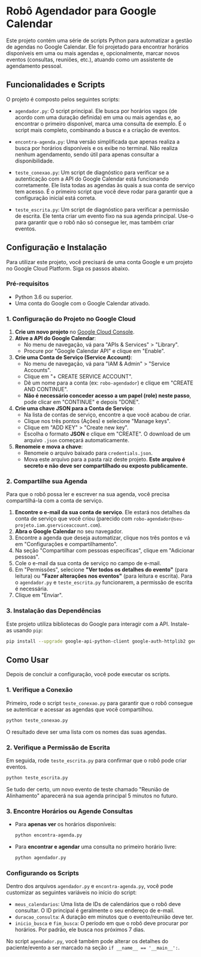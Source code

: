 # Robô Agendador para Google Calendar

Este projeto contém uma série de scripts Python para automatizar a gestão de agendas no Google Calendar. Ele foi projetado para encontrar horários disponíveis em uma ou mais agendas e, opcionalmente, marcar novos eventos (consultas, reuniões, etc.), atuando como um assistente de agendamento pessoal.

## Funcionalidades e Scripts

O projeto é composto pelos seguintes scripts:

-   `agendador.py`: O script principal. Ele busca por horários vagos (de acordo com uma duração definida) em uma ou mais agendas e, ao encontrar o primeiro disponível, marca uma consulta de exemplo. É o script mais completo, combinando a busca e a criação de eventos.

-   `encontra-agenda.py`: Uma versão simplificada que apenas realiza a busca por horários disponíveis e os exibe no terminal. Não realiza nenhum agendamento, sendo útil para apenas consultar a disponibilidade.

-   `teste_conexao.py`: Um script de diagnóstico para verificar se a autenticação com a API do Google Calendar está funcionando corretamente. Ele lista todas as agendas às quais a sua conta de serviço tem acesso. É o primeiro script que você deve rodar para garantir que a configuração inicial está correta.

-   `teste_escrita.py`: Um script de diagnóstico para verificar a permissão de escrita. Ele tenta criar um evento fixo na sua agenda principal. Use-o para garantir que o robô não só consegue ler, mas também criar eventos.

## Configuração e Instalação

Para utilizar este projeto, você precisará de uma conta Google e um projeto no Google Cloud Platform. Siga os passos abaixo.

### Pré-requisitos
- Python 3.6 ou superior.
- Uma conta do Google com o Google Calendar ativado.

### 1. Configuração do Projeto no Google Cloud

1.  **Crie um novo projeto** no [Google Cloud Console](https://console.cloud.google.com/).
2.  **Ative a API do Google Calendar**:
    - No menu de navegação, vá para "APIs & Services" > "Library".
    - Procure por "Google Calendar API" e clique em "Enable".
3.  **Crie uma Conta de Serviço (Service Account)**:
    - No menu de navegação, vá para "IAM & Admin" > "Service Accounts".
    - Clique em "+ CREATE SERVICE ACCOUNT".
    - Dê um nome para a conta (ex: `robo-agendador`) e clique em "CREATE AND CONTINUE".
    - **Não é necessário conceder acesso a um papel (role) neste passo**, pode clicar em "CONTINUE" e depois "DONE".
4.  **Crie uma chave JSON para a Conta de Serviço**:
    - Na lista de contas de serviço, encontre a que você acabou de criar.
    - Clique nos três pontos (Ações) e selecione "Manage keys".
    - Clique em "ADD KEY" > "Create new key".
    - Escolha o formato **JSON** e clique em "CREATE". O download de um arquivo `.json` começará automaticamente.
5.  **Renomeie e mova a chave**:
    - Renomeie o arquivo baixado para `credentials.json`.
    - Mova este arquivo para a pasta raiz deste projeto. **Este arquivo é secreto e não deve ser compartilhado ou exposto publicamente.**

### 2. Compartilhe sua Agenda

Para que o robô possa ler e escrever na sua agenda, você precisa compartilhá-la com a conta de serviço.

1.  **Encontre o e-mail da sua conta de serviço**. Ele estará nos detalhes da conta de serviço que você criou (parecido com `robo-agendador@seu-projeto.iam.gserviceaccount.com`).
2.  **Abra o Google Calendar** no seu navegador.
3.  Encontre a agenda que deseja automatizar, clique nos três pontos e vá em "Configurações e compartilhamento".
4.  Na seção "Compartilhar com pessoas específicas", clique em "Adicionar pessoas".
5.  Cole o e-mail da sua conta de serviço no campo de e-mail.
6.  Em "Permissões", selecione **"Ver todos os detalhes do evento"** (para leitura) ou **"Fazer alterações nos eventos"** (para leitura e escrita). Para o `agendador.py` e `teste_escrita.py` funcionarem, a permissão de escrita é necessária.
7.  Clique em "Enviar".

### 3. Instalação das Dependências

Este projeto utiliza bibliotecas do Google para interagir com a API. Instale-as usando `pip`:

```bash
pip install --upgrade google-api-python-client google-auth-httplib2 google-auth-oauthlib
```

## Como Usar

Depois de concluir a configuração, você pode executar os scripts.

### 1. Verifique a Conexão

Primeiro, rode o script `teste_conexao.py` para garantir que o robô consegue se autenticar e acessar as agendas que você compartilhou.

```bash
python teste_conexao.py
```
O resultado deve ser uma lista com os nomes das suas agendas.

### 2. Verifique a Permissão de Escrita

Em seguida, rode `teste_escrita.py` para confirmar que o robô pode criar eventos.

```bash
python teste_escrita.py
```
Se tudo der certo, um novo evento de teste chamado "Reunião de Alinhamento" aparecerá na sua agenda principal 5 minutos no futuro.

### 3. Encontre Horários ou Agende Consultas

-   Para **apenas ver** os horários disponíveis:
    ```bash
    python encontra-agenda.py
    ```
-   Para **encontrar e agendar** uma consulta no primeiro horário livre:
    ```bash
    python agendador.py
    ```

### Configurando os Scripts

Dentro dos arquivos `agendador.py` e `encontra-agenda.py`, você pode customizar as seguintes variáveis no início do script:

-   `meus_calendarios`: Uma lista de IDs de calendários que o robô deve consultar. O ID principal é geralmente o seu endereço de e-mail.
-   `duracao_consulta`: A duração em minutos que o evento/reunião deve ter.
-   `inicio_busca` e `fim_busca`: O período em que o robô deve procurar por horários. Por padrão, ele busca nos próximos 7 dias.

No script `agendador.py`, você também pode alterar os detalhes do paciente/evento a ser marcado na seção `if __name__ == '__main__':`.
